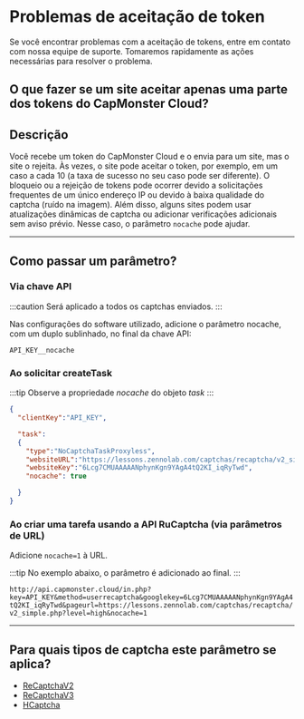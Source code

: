﻿---
sidebar_position: 7
---
# Problemas de aceitação de token

Se você encontrar problemas com a aceitação de tokens, entre em contato com nossa equipe de suporte. Tomaremos rapidamente as ações necessárias para resolver o problema.

## O que fazer se um site aceitar apenas uma parte dos tokens do CapMonster Cloud?

## Descrição

Você recebe um token do CapMonster Cloud e o envia para um site, mas o site o rejeita. Às vezes, o site pode aceitar o token, por exemplo, em um caso a cada 10 (a taxa de sucesso no seu caso pode ser diferente). O bloqueio ou a rejeição de tokens pode ocorrer devido a solicitações frequentes de um único endereço IP ou devido à baixa qualidade do captcha (ruído na imagem). Além disso, alguns sites podem usar atualizações dinâmicas de captcha ou adicionar verificações adicionais sem aviso prévio. Nesse caso, o parâmetro `nocache` pode ajudar.

---

## Como passar um parâmetro?

### Via chave API

:::caution
Será aplicado a todos os captchas enviados.
:::

Nas configurações do software utilizado, adicione o parâmetro nocache, com um duplo sublinhado, no final da chave API:

`API_KEY__nocache`

### Ao solicitar createTask

:::tip
Observe a propriedade *nocache* do objeto *task*
:::

```json
{
  "clientKey":"API_KEY",

  "task": 
  {
    "type":"NoCaptchaTaskProxyless",
    "websiteURL":"https://lessons.zennolab.com/captchas/recaptcha/v2_simple.php?level=high",
    "websiteKey":"6Lcg7CMUAAAAANphynKgn9YAgA4tQ2KI_iqRyTwd",
    "nocache": true

  }
}
```

### Ao criar uma tarefa usando a API RuCaptcha (via parâmetros de URL)

Adicione `nocache=1` à URL.

:::tip
No exemplo abaixo, o parâmetro é adicionado ao final.
:::

`http://api.capmonster.cloud/in.php?key=API_KEY&method=userrecaptcha&googlekey=6Lcg7CMUAAAAANphynKgn9YAgA4tQ2KI_iqRyTwd&pageurl=https://lessons.zennolab.com/captchas/recaptcha/v2_simple.php?level=high&nocache=1`

---

## Para quais tipos de captcha este parâmetro se aplica?

- [ReCaptchaV2](../captchas/no-captcha-task.mdx)
- [ReCaptchaV3](../captchas/recaptcha-v3-task.mdx)
- [HCaptcha](../captchas/hcaptcha-task.mdx)